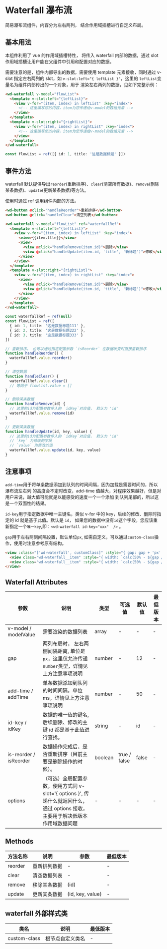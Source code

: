 <frame/>

# Waterfall 瀑布流

简易瀑布流组件，内容分为左右两列， 结合作用域插槽进行自定义布局。

## 基本用法

本组件利用了 vue 的作用域插槽特性， 将传入 waterfall 内部的数据，通过 slot 作用域插槽让用户能在父组件中引用和配置对应的数据。

需要注意的是，组件内部导出的数据，需要使用 template 元素接收，同时通过 v-slot 指定左右两列的 slot，如 `v-slot:left="{ leftList }"`，这里的 `leftList`变量名为组件内部传出的一个对象，用于 渲染左右两列的数据，见如下完整示例：

```html
<wd-waterfall v-model="flowList">
  <template v-slot:left="{leftList}">
    <view v-for="(item, index) in leftList" :key="index">
      <!-- 这里编写您的内容，item为您传递给v-model的数组元素 -->
    </view>
  </template>
  <template v-slot:right="{rightList}">
    <view v-for="(item, index) in rightList" :key="index">
      <!-- 这里编写您的内容，item为您传递给v-model的数组元素 -->
    </view>
  </template>
</wd-waterfall>
```

```typescript
const flowList = ref([{ id: 1, title: '这是数据标题' }])
```

## 事件方法

waterfall 默认提供导出`reorder`(重新排序)、`clear`(清空所有数据)、`remove`(删除某条数据)、`update`(更新某条数据)等方法。

使用时通过 ref 调用组件内部的方法。

```html
<wd-button @click="handleReorder">重新排序</wd-button>
<wd-button @click="handleClear">清空列表</wd-button>

<wd-waterfall v-model="flowList" ref="waterfallRef">
  <template v-slot:left="{leftList}">
    <view v-for="(item, index) in leftList" :key="index">
      <view>{{item.ttle}}</view>
      <view>
        <view @click="handleRemove(item.id)">删除</view>
        <view @click="handleUpdate(item.id, 'title', '新标题')">修改</view>
      </view>
    </view>
  </template>
  <template v-slot:right="{rightList}">
    <view v-for="(item, index) in rightList" :key="index">
      <view>
        <view @click="handleRemove(item.id)">删除</view>
        <view @click="handleUpdate(item.id, 'title', '新标题')">修改</view>
      </view>
    </view>
  </template>
</wd-waterfall>
```

```typescript
const waterfallRef = ref(null)
const flowList = ref([
  { id: 1, title: '这是数据标题111' },
  { id: 2, title: '这是数据标题222' },
  { id: 3, title: '这是数据标题333' }
])

// 重新排序， 也可以通过指定配置参数 `isReorder` 在数据改变时直接重新排序
function handleReorder() {
  waterfallRef.value.reorder()
}

// 清空数据
function handleClear() {
  waterfallRef.value.clear()
  // 等同于 flowList.value = []
}

// 删除某条数据
function handleRemove(id) {
  // 这里的id为配置参数传入的 `idKey`对应值， 默认为 'id'
  waterfallRef.value.remove(id)
}

// 更新某条数据
function handleUpdate(id, key, value) {
  // 这里的id为配置参数传入的 `idKey`对应值， 默认为 'id'
  // `key` 为修改的字段
  // `value` 为修改的值
  waterfallRef.value.update(id, key, value)
}
```

## 注意事项

`add-time`用于将单条数据添加到队列的时间间隔，因为加载是需要时间的，所以瀑布流左右列 的高度会不定时改变，add-time 值越大，对程序效果越好，但是对用户来说，越大值可能就是以能感受的速度一个一个添加 到队列尾部的，所以这是一个双面性的结果。

`id-key`用于指定数据中唯一主键名，类似 v-for 中的 key，后续的修改、删除时指定的 id 就是基于此值。默认是 `id`， 如果您的数据中没有`id`这个字段，您应该重新指定一个`唯一key`,即：`<wd-waterfall id-key="xxx"  />` 。

`gap`用于左右两侧间隔设置，默认单位`px`, 如需自定义，可以通过`custom-class`操作，使用时注意参考原有结构。

```html
<view :class="['wd-waterfall', customClass]" :style="{ gap: gap + 'px' }">
  <view class="wd-waterfall__item" :style="{ width: `calc(50% - ${gap / 2}px)` }">这里是插槽部分</view>
  <view class="wd-waterfall__item" :style="{ width: `calc(50% - ${gap / 2}px)` }">这里是插槽部分</view>
</view>
```

## Waterfall Attributes

| 参数                   | 说明                                                                                                                           | 类型    | 可选值       | 默认值 | 最低版本 |
| ---------------------- | ------------------------------------------------------------------------------------------------------------------------------ | ------- | ------------ | ------ | -------- |
| v-model / modelValue   | 需要渲染的数据列表                                                                                                             | array   | -            | -      | -        |
| gap                    | 两列布局时， 左右两侧间隔距离, 单位是 `px`，这里仅允许传递`number`类型，详情见上方注意事项说明                                 | number  | -            | 12     | -        |
| add-time / addTime     | 单条数据添加到队列的时间间隔，单位 ms，详情见上方注意事项说明                                                                  | number  | -            | 50     | -        |
| id-key / idKey         | 数据的唯一值的键名, 后续删除、修改的主键 id 都是基于此值进行查找。                                                             | string  | -            | id     | -        |
| is-reorder / isReorder | 数据操作完成后，是否重新排序（目前主要是删除操作的时候）。                                                                     | boolean | true / false | false  | -        |
| options                | （可选）全局配置参数，使用方式同 v-slot='{ options }', 传递什么就返回什么，通过 options 接收，主要用于解决低版本作用域数据问题 | -       | -            | -      | -        |

## Methods

| 方法名称 | 说明         | 参数             | 最低版本 |
| -------- | ------------ | ---------------- | -------- |
| reorder  | 重新排列数据 | -                | -        |
| clear    | 清空数据列表 | -                | -        |
| remove   | 移除某条数据 | (id)             | -        |
| update   | 更新某条数据 | (id, key, value) | -        |

## waterfall 外部样式类

| 类名         | 说明             | 最低版本 |
| ------------ | ---------------- | -------- |
| custom-class | 根节点自定义类名 | -        |
